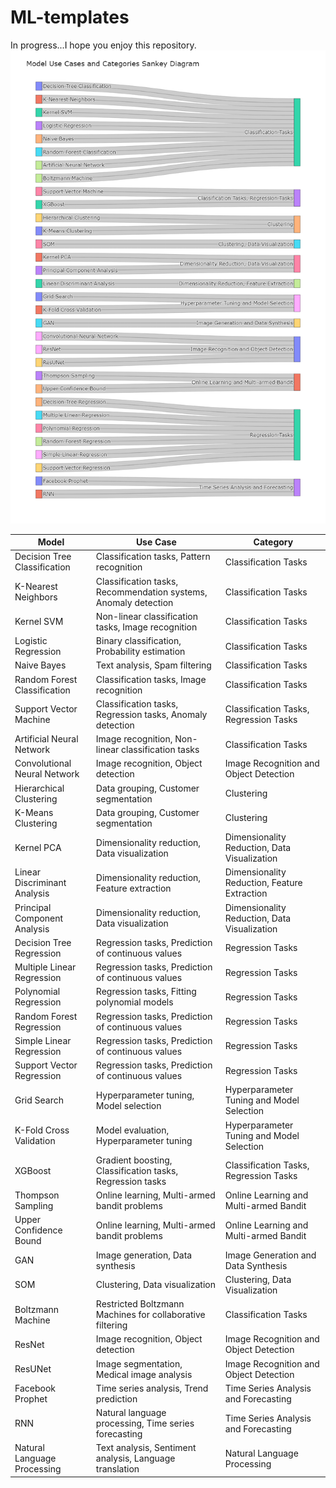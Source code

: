 # ML-templates
In progress...I hope you enjoy this repository.
![sankey diagram](Relationship2.png)



| Model                            | Use Case                                                                  | Category                                     |
|----------------------------------|---------------------------------------------------------------------------|----------------------------------------------|
| Decision Tree Classification     | Classification tasks, Pattern recognition                                 | Classification Tasks                         |
| K-Nearest Neighbors              | Classification tasks, Recommendation systems, Anomaly detection           | Classification Tasks                         |
| Kernel SVM                       | Non-linear classification tasks, Image recognition                       | Classification Tasks                         |
| Logistic Regression              | Binary classification, Probability estimation                            | Classification Tasks                         |
| Naive Bayes                      | Text analysis, Spam filtering                                            | Classification Tasks                         |
| Random Forest Classification     | Classification tasks, Image recognition                                  | Classification Tasks                         |
| Support Vector Machine           | Classification tasks, Regression tasks, Anomaly detection                | Classification Tasks, Regression Tasks       |
| Artificial Neural Network        | Image recognition, Non-linear classification tasks                       | Classification Tasks                         |
| Convolutional Neural Network     | Image recognition, Object detection                                      | Image Recognition and Object Detection       |
| Hierarchical Clustering          | Data grouping, Customer segmentation                                     | Clustering                                   |
| K-Means Clustering               | Data grouping, Customer segmentation                                     | Clustering                                   |
| Kernel PCA                       | Dimensionality reduction, Data visualization                             | Dimensionality Reduction, Data Visualization |
| Linear Discriminant Analysis     | Dimensionality reduction, Feature extraction                             | Dimensionality Reduction, Feature Extraction |
| Principal Component Analysis     | Dimensionality reduction, Data visualization                             | Dimensionality Reduction, Data Visualization |
| Decision Tree Regression         | Regression tasks, Prediction of continuous values                        | Regression Tasks                             |
| Multiple Linear Regression       | Regression tasks, Prediction of continuous values                        | Regression Tasks                             |
| Polynomial Regression            | Regression tasks, Fitting polynomial models                              | Regression Tasks                             |
| Random Forest Regression         | Regression tasks, Prediction of continuous values                        | Regression Tasks                             |
| Simple Linear Regression         | Regression tasks, Prediction of continuous values                        | Regression Tasks                             |
| Support Vector Regression        | Regression tasks, Prediction of continuous values                        | Regression Tasks                             |
| Grid Search                      | Hyperparameter tuning, Model selection                                   | Hyperparameter Tuning and Model Selection    |
| K-Fold Cross Validation          | Model evaluation, Hyperparameter tuning                                  | Hyperparameter Tuning and Model Selection    |
| XGBoost                          | Gradient boosting, Classification tasks, Regression tasks                | Classification Tasks, Regression Tasks       |
| Thompson Sampling                | Online learning, Multi-armed bandit problems                              | Online Learning and Multi-armed Bandit       |
| Upper Confidence Bound           | Online learning, Multi-armed bandit problems                              | Online Learning and Multi-armed Bandit       |
| GAN                              | Image generation, Data synthesis                                         | Image Generation and Data Synthesis          |
| SOM                              | Clustering, Data visualization                                           | Clustering, Data Visualization               |
| Boltzmann Machine                | Restricted Boltzmann Machines for collaborative filtering                | Classification Tasks                         |
| ResNet                           | Image recognition, Object detection                                      | Image Recognition and Object Detection       |
| ResUNet                          | Image segmentation, Medical image analysis                               | Image Recognition and Object Detection       |
| Facebook Prophet                 | Time series analysis, Trend prediction                                    | Time Series Analysis and Forecasting         |
| RNN                              | Natural language processing, Time series forecasting                      | Time Series Analysis and Forecasting         |
| Natural Language Processing      | Text analysis, Sentiment analysis, Language translation                   | Natural Language Processing                         |
